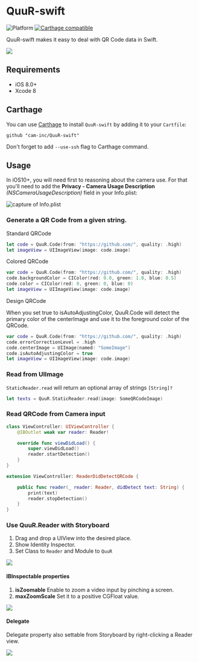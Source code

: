 # QuuR-swift

![Platform](https://img.shields.io/badge/platforms-iOS%208.0+-333333.svg) [![Carthage compatible](https://img.shields.io/badge/Carthage-compatible-4BC51D.svg?style=flat)](https://github.com/Carthage/Carthage)

QuuR-swift makes it easy to deal with QR Code data in Swift.

![](https://user-images.githubusercontent.com/2027132/28912873-f946e77e-7870-11e7-9ed5-a7121a6f6e92.png)

## Requirements

- iOS 8.0+
- Xcode 8

## Carthage

You can use [Carthage](https://github.com/Carthage/Carthage) to install `QuuR-swift` by adding it to your `Cartfile`:

```
github "cam-inc/QuuR-swift"
```

Don't forget to add `--use-ssh` flag to Carthage command.

## Usage

In iOS10+, you will need first to reasoning about the camera use. For that you'll need to add the **Privacy - Camera Usage Description** *(NSCameraUsageDescription)* field in your Info.plist:

![capture of Info.plist](https://user-images.githubusercontent.com/2027132/29057738-8a3f3c70-7c47-11e7-8220-2508746c2da2.png)

### Generate a QR Code from a given string.

Standard QRCode

```swift
let code = QuuR.Code(from: "https://github.com/", quality: .high)
let imageView = UIImageView(image: code.image)
```

Colored QRCode

```swift
var code = QuuR.Code(from: "https://github.com/", quality: .high)
code.backgroundColor = CIColor(red: 0.0, green: 1.0, blue: 0.5)
code.color = CIColor(red: 0, green: 0, blue: 0)
let imageView = UIImageView(image: code.image)
```

Design QRCode

When you set true to isAutoAdjustingColor, QuuR.Code will detect the primary color of the centerImage and use it to the foreground color of the QRCode.

```swift
var code = QuuR.Code(from: "https://github.com/", quality: .high)
code.errorCorrectionLevel = .high
code.centerImage = UIImage(named: "SomeImage")
code.isAutoAdjustingColor = true
let imageView = UIImageView(image: code.image)
```

### Read from UIImage

`StaticReader.read` will return an optional array of strings `[String]?`

```swift
let texts = QuuR.StaticReader.read(image: SomeQRCodeImage)
```

### Read QRCode from Camera input

```swift
class ViewController: UIViewController {
    @IBOutlet weak var reader: Reader!

    override func viewDidLoad() {
        super.viewDidLoad()
        reader.startDetection()
    }
}

extension ViewController: ReaderDidDetectQRCode {

    public func reader(_ reader: Reader, didDetect text: String) {
        print(text)
        reader.stopDetection()
    }
}
```

### Use QuuR.Reader with Storyboard

1. Drag and drop a UIView into the desired place.
1. Show Identity Inspector.
1. Set Class to `Reader` and Module to `QuuR`

![](https://user-images.githubusercontent.com/2027132/28710960-e9721df0-73c0-11e7-9f26-7522f38e2a61.png)

#### IBInspectable properties

1. **isZoomable** Enable to zoom a video input by pinching a screen.
1. **maxZoomScale** Set it to a positive CGFloat value.

![](https://user-images.githubusercontent.com/2027132/28774239-ab21e3c8-7627-11e7-97c7-4e1d2255b141.png)

#### Delegate

Delegate property also settable from Storyboard by right-clicking a Reader view.

![](https://user-images.githubusercontent.com/2027132/28774494-a4b9fb00-7628-11e7-9687-4423d59dd7ec.png)
